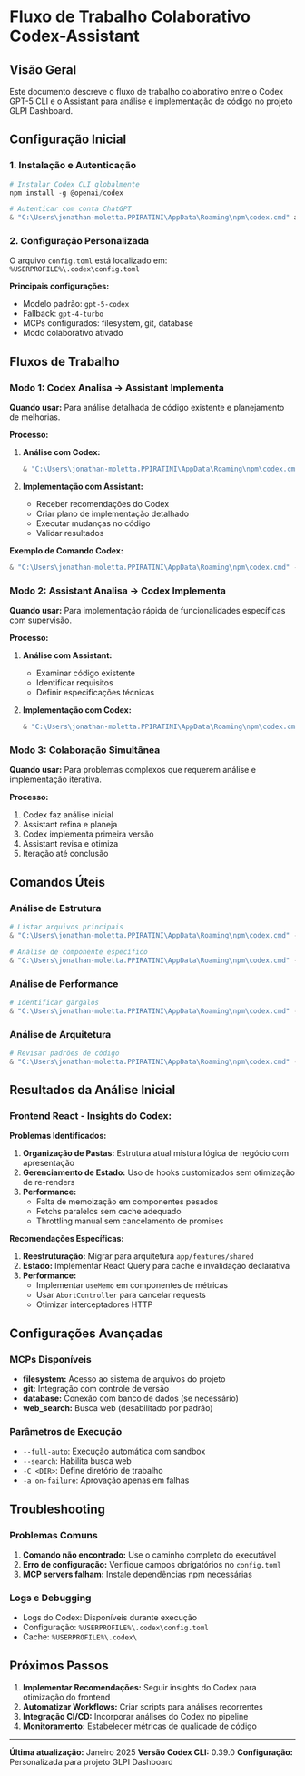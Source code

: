# Fluxo de Trabalho Colaborativo Codex-Assistant

## Visão Geral
Este documento descreve o fluxo de trabalho colaborativo entre o Codex GPT-5 CLI e o Assistant para análise e implementação de código no projeto GLPI Dashboard.

## Configuração Inicial

### 1. Instalação e Autenticação
```powershell
# Instalar Codex CLI globalmente
npm install -g @openai/codex

# Autenticar com conta ChatGPT
& "C:\Users\jonathan-moletta.PPIRATINI\AppData\Roaming\npm\codex.cmd" auth login
```

### 2. Configuração Personalizada
O arquivo `config.toml` está localizado em: `%USERPROFILE%\.codex\config.toml`

**Principais configurações:**
- Modelo padrão: `gpt-5-codex`
- Fallback: `gpt-4-turbo`
- MCPs configurados: filesystem, git, database
- Modo colaborativo ativado

## Fluxos de Trabalho

### Modo 1: Codex Analisa → Assistant Implementa

**Quando usar:** Para análise detalhada de código existente e planejamento de melhorias.

**Processo:**
1. **Análise com Codex:**
   ```powershell
   & "C:\Users\jonathan-moletta.PPIRATINI\AppData\Roaming\npm\codex.cmd" -C "C:\Users\jonathan-moletta.PPIRATINI\projects\glpi_dashboard_funcional" "Analise [componente/funcionalidade] e identifique oportunidades de melhoria"
   ```

2. **Implementação com Assistant:**
   - Receber recomendações do Codex
   - Criar plano de implementação detalhado
   - Executar mudanças no código
   - Validar resultados

**Exemplo de Comando Codex:**
```powershell
& "C:\Users\jonathan-moletta.PPIRATINI\AppData\Roaming\npm\codex.cmd" -C "C:\Users\jonathan-moletta.PPIRATINI\projects\glpi_dashboard_funcional" "Analise a estrutura do frontend React e identifique oportunidades de melhoria na arquitetura de componentes. Foque em: 1) Organização de pastas, 2) Padrões de componentes, 3) Gerenciamento de estado, 4) Performance"
```

### Modo 2: Assistant Analisa → Codex Implementa

**Quando usar:** Para implementação rápida de funcionalidades específicas com supervisão.

**Processo:**
1. **Análise com Assistant:**
   - Examinar código existente
   - Identificar requisitos
   - Definir especificações técnicas

2. **Implementação com Codex:**
   ```powershell
   & "C:\Users\jonathan-moletta.PPIRATINI\AppData\Roaming\npm\codex.cmd" -C "C:\Users\jonathan-moletta.PPIRATINI\projects\glpi_dashboard_funcional" "Implemente [funcionalidade] seguindo as especificações: [detalhes]"
   ```

### Modo 3: Colaboração Simultânea

**Quando usar:** Para problemas complexos que requerem análise e implementação iterativa.

**Processo:**
1. Codex faz análise inicial
2. Assistant refina e planeja
3. Codex implementa primeira versão
4. Assistant revisa e otimiza
5. Iteração até conclusão

## Comandos Úteis

### Análise de Estrutura
```powershell
# Listar arquivos principais
& "C:\Users\jonathan-moletta.PPIRATINI\AppData\Roaming\npm\codex.cmd" -C "C:\Users\jonathan-moletta.PPIRATINI\projects\glpi_dashboard_funcional" "Liste os arquivos principais do projeto"

# Análise de componente específico
& "C:\Users\jonathan-moletta.PPIRATINI\AppData\Roaming\npm\codex.cmd" -C "C:\Users\jonathan-moletta.PPIRATINI\projects\glpi_dashboard_funcional" "Analise o componente [nome] e sugira melhorias"
```

### Análise de Performance
```powershell
# Identificar gargalos
& "C:\Users\jonathan-moletta.PPIRATINI\AppData\Roaming\npm\codex.cmd" -C "C:\Users\jonathan-moletta.PPIRATINI\projects\glpi_dashboard_funcional" "Identifique gargalos de performance no frontend e sugira otimizações"
```

### Análise de Arquitetura
```powershell
# Revisar padrões de código
& "C:\Users\jonathan-moletta.PPIRATINI\AppData\Roaming\npm\codex.cmd" -C "C:\Users\jonathan-moletta.PPIRATINI\projects\glpi_dashboard_funcional" "Revise os padrões de arquitetura e sugira melhorias na organização do código"
```

## Resultados da Análise Inicial

### Frontend React - Insights do Codex:

**Problemas Identificados:**
1. **Organização de Pastas:** Estrutura atual mistura lógica de negócio com apresentação
2. **Gerenciamento de Estado:** Uso de hooks customizados sem otimização de re-renders
3. **Performance:** 
   - Falta de memoização em componentes pesados
   - Fetchs paralelos sem cache adequado
   - Throttling manual sem cancelamento de promises

**Recomendações Específicas:**
1. **Reestruturação:** Migrar para arquitetura `app/features/shared`
2. **Estado:** Implementar React Query para cache e invalidação declarativa
3. **Performance:** 
   - Implementar `useMemo` em componentes de métricas
   - Usar `AbortController` para cancelar requests
   - Otimizar interceptadores HTTP

## Configurações Avançadas

### MCPs Disponíveis
- **filesystem:** Acesso ao sistema de arquivos do projeto
- **git:** Integração com controle de versão
- **database:** Conexão com banco de dados (se necessário)
- **web_search:** Busca web (desabilitado por padrão)

### Parâmetros de Execução
- `--full-auto`: Execução automática com sandbox
- `--search`: Habilita busca web
- `-C <DIR>`: Define diretório de trabalho
- `-a on-failure`: Aprovação apenas em falhas

## Troubleshooting

### Problemas Comuns
1. **Comando não encontrado:** Use o caminho completo do executável
2. **Erro de configuração:** Verifique campos obrigatórios no `config.toml`
3. **MCP servers falham:** Instale dependências npm necessárias

### Logs e Debugging
- Logs do Codex: Disponíveis durante execução
- Configuração: `%USERPROFILE%\.codex\config.toml`
- Cache: `%USERPROFILE%\.codex\`

## Próximos Passos

1. **Implementar Recomendações:** Seguir insights do Codex para otimização do frontend
2. **Automatizar Workflows:** Criar scripts para análises recorrentes
3. **Integração CI/CD:** Incorporar análises do Codex no pipeline
4. **Monitoramento:** Estabelecer métricas de qualidade de código

---

**Última atualização:** Janeiro 2025
**Versão Codex CLI:** 0.39.0
**Configuração:** Personalizada para projeto GLPI Dashboard